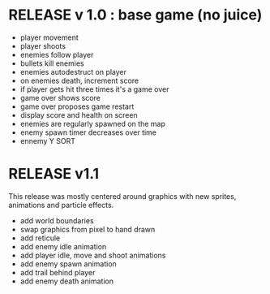 # RELEASE v 1.0 : base game (no juice)

- player movement
- player shoots
- enemies follow player
- bullets kill enemies
- enemies autodestruct on player
- on enemies death, increment score
- if player gets hit three times it's a game over
- game over shows score
- game over proposes game restart
- display score and health on screen
- enemies are regularly spawned on the map
- enemy spawn timer decreases over time
- ennemy Y SORT

# RELEASE v1.1

This release was mostly centered around graphics with new sprites, animations and particle effects.

- add world boundaries
- swap graphics from pixel to hand drawn
- add reticule
- add enemy idle animation
- add player idle, move and shoot animations
- add enemy spawn animation
- add trail behind player
- add enemy death animation
